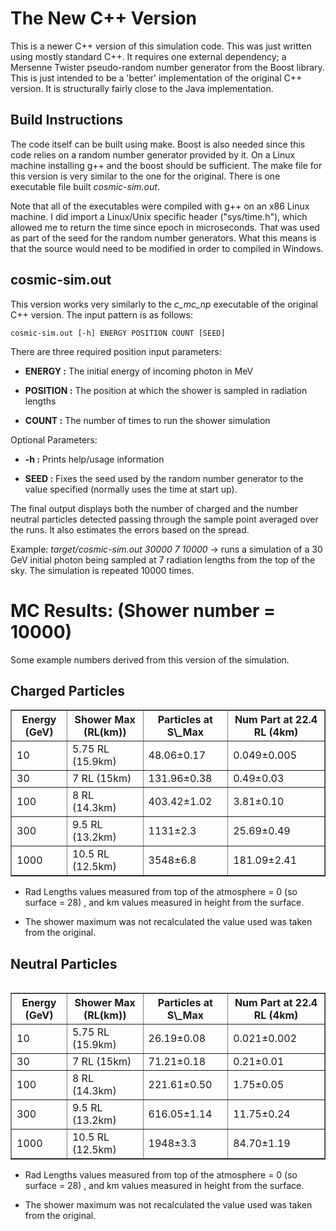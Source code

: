 The New C++ Version
========================

This is a newer C++ version of this simulation code. This was just written
using mostly standard C++. It requires one external dependency; a Mersenne 
Twister pseudo-random number generator from the Boost library. This is just
intended to be a 'better' implementation of the original C++ version. It
is structurally fairly close to the Java implementation.


Build Instructions
------------------

The code itself can be built using make. Boost is also needed since this code relies on a
random number generator provided by it. On a Linux machine installing g++ and the boost
should be sufficient. The make file for this version is very similar to the one for the
original. There is one executable file built *cosmic-sim.out*.

Note that all of the executables were compiled with g++ on an x86 Linux machine. I did import
a Linux/Unix specific header ("sys/time.h"), which allowed me to return the time since epoch
in microseconds. That was used as part of the seed for the random number generators. What this
means is that the source would need to be modified in order to compiled in Windows.


cosmic-sim.out
--------------

This version works very similarly to the *c_mc_np* executable of the original C++ version.
The input pattern is as follows:

```
cosmic-sim.out [-h] ENERGY POSITION COUNT [SEED]
```

There are three required position input parameters:

* **ENERGY :** The initial energy of incoming photon in MeV

* **POSITION :** The position at which the shower is sampled in radiation lengths

* **COUNT :** The number of times to run the shower simulation

Optional Parameters:

* **-h :** Prints help/usage information

* **SEED :** Fixes the seed used by the random number generator to the value specified 
(normally uses the time at start up).

The final output displays both the number of charged and the number neutral particles detected passing
through the sample point averaged over the runs. It also estimates the errors based on the spread.

Example: *target/cosmic-sim.out 30000 7 10000* -> runs a simulation of a 30 GeV initial photon
being sampled at 7 radiation lengths from the top of the sky. The simulation is repeated 10000 times.

MC Results: (Shower number = 10000)
===================================

Some example numbers derived from this version of the simulation.

Charged Particles
-----------------

<table border=1>
  <tr>
    <th>Energy (GeV)</th><th>Shower Max (RL(km))</th><th>Particles at S\_Max</th><th>Num Part at 22.4 RL (4km)</th>
  </tr>
  <tr>
    <td>10</td><td>5.75 RL (15.9km)</td><td>48.06&plusmn;0.17</td><td>0.049&plusmn;0.005</td>
  </tr>
  <tr>
    <td>30</td><td>7 RL (15km)</td><td>131.96&plusmn;0.38</td><td>0.49&plusmn;0.03</td>
  </tr>
  <tr>
    <td>100</td><td>8 RL (14.3km)</td><td>403.42&plusmn;1.02</td><td>3.81&plusmn;0.10</td>
  </tr>
  <tr>
    <td>300</td><td>9.5 RL (13.2km)</td><td>1131&plusmn;2.3</td><td>25.69&plusmn;0.49</td>
  </tr>
  <tr>
    <td>1000</td><td>10.5 RL (12.5km)</td><td>3548&plusmn;6.8</td><td>181.09&plusmn;2.41</td>
  </tr>
<table>

* Rad Lengths values measured from top of the atmosphere = 0 (so surface = 28) , and km values
measured in height from the surface.

* The shower maximum was not recalculated the value used was taken from the original.

Neutral Particles
-----------------

<table border=1>
  <tr>
    <th>Energy (GeV)</th><th>Shower Max (RL(km))</th><th>Particles at S\_Max</th><th>Num Part at 22.4 RL (4km)</th>
  </tr>
  <tr>
    <td>10</td><td>5.75 RL (15.9km)</td><td>26.19&plusmn;0.08</td><td>0.021&plusmn;0.002</td>
  </tr>
  <tr>
    <td>30</td><td>7 RL (15km)</td><td>71.21&plusmn;0.18</td><td>0.21&plusmn;0.01</td>
  </tr>
  <tr>
    <td>100</td><td>8 RL (14.3km)</td><td>221.61&plusmn;0.50</td><td>1.75&plusmn;0.05</td>
  </tr>
  <tr>
    <td>300</td><td>9.5 RL (13.2km)</td><td>616.05&plusmn;1.14</td><td>11.75&plusmn;0.24</td>
  </tr>
  <tr>
    <td>1000</td><td>10.5 RL (12.5km)</td><td>1948&plusmn;3.3</td><td>84.70&plusmn;1.19</td>
  </tr>
<table>

* Rad Lengths values measured from top of the atmosphere = 0 (so surface = 28) , and km values
measured in height from the surface.

* The shower maximum was not recalculated the value used was taken from the original.
